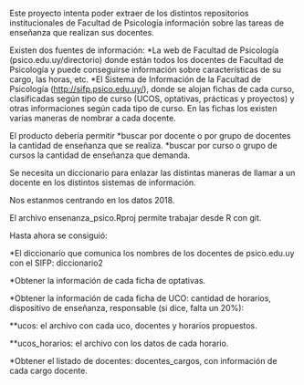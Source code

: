 Este proyecto intenta poder extraer de los distintos repositorios institucionales de Facultad de Psicología información sobre las tareas de enseñanza que realizan sus docentes.

Existen dos fuentes de información:
*La web de Facultad de Psicología (psico.edu.uy/directorio) donde están todos los docentes de Facultad de Psicología y puede conseguirse información sobre características de su cargo, las horas, etc.
*El Sistema de Información de la Facultad de Psicología (http://sifp.psico.edu.uy/), donde se alojan fichas de cada curso, clasificadas según tipo de curso (UCOS, optativas, prácticas y proyectos) y otras informaciones según cada tipo de curso. En las fichas los existen varias maneras de nombrar a cada docente.

El producto debería permitir
*buscar por docente o por grupo de docentes la cantidad de enseñanza que se realiza.
*buscar por curso o grupo de cursos la cantidad de enseñanza que demanda.

Se necesita un diccionario para enlazar las distintas maneras de llamar a un docente en los distintos sistemas de información.

Nos estanmos centrando en los datos 2018.

El archivo ensenanza_psico.Rproj permite trabajar desde R con git.

Hasta ahora se consiguió:

*El diccionario que comunica los nombres de los docentes de psico.edu.uy con el SIFP: diccionario2

*Obtener la información de cada ficha de optativas.

*Obtener la información de cada ficha de UCO: cantidad de horarios, dispositivo de enseñanza, responsable (si dice, falta un 20%):

**ucos: el archivo con cada uco, docentes y horarios propuestos.

**ucos_horarios: el archivo con los datos de cada horario.

*Obtener el listado de docentes: docentes_cargos, con información de cada cargo docente.
